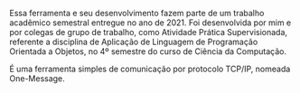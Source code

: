 Essa ferramenta e seu desenvolvimento fazem parte de um trabalho acadêmico semestral entregue no ano de 2021. 
Foi desenvolvida por mim e por colegas de grupo de trabalho, como Atividade Prática Supervisionada, 
referente a disciplina de Aplicação de Linguagem de Programação Orientada a Objetos, no 4º semestre do curso de Ciência da Computação.

É uma ferramenta simples de comunicação por protocolo TCP/IP, nomeada One-Message.
